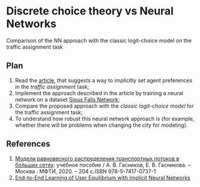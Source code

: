 # Discrete choice theory vs Neural Networks
Comparison of the NN approach with the classic logit-choice model on the traffic assignment task

## Plan
1. Read the [article](https://deliverypdf.ssrn.com/delivery.php?ID=508086097113085103071013092066084113017050018065023030127019099013107042100048034023012094111004073101002005111086034075005125090044118102069071088016069067085081093080094004004117019116029117100024083023105121116070064099121012075065084022121068087089108099013084125098002089125071&EXT=pdf&INDEX=TRUE), that suggests a way to implicitly set agent preferences in the _traffic assignment_ task;
2. Implement the approach described in the article by training a neural network on a dataset [Sioux Falls Network](https://github.com/bstabler/TransportationNetworks/tree/master/SiouxFalls);
3. Compare the proposed approach with the _classic logit-choice model_ for the traffic assignment task;
4. To understand how robust this neural network approach is (for example, whether there will be problems when changing the city for modeling).

## References
1. [Модели равновесного распределения транспортных потоков в больших сетях](https://arxiv.org/vc/arxiv/papers/2003/2003.12160v3.pdf): учебное пособие / А. В. Гасников, Е. В. Гасникова. – Москва : МФТИ, 2020. – 204 с.ISBN 978-5-7417-0737-1
2. [End-to-End Learning of User Equilibrium with Implicit Neural Networks](https://deliverypdf.ssrn.com/delivery.php?ID=815017127117090112012123087109067023031027086039084088067049097123024047107020023038083076069078092004024000127031017015040087098067107095096095113075020007009047004004121127006076012115112110120070086005020090126097109103127114114087081120114097091082127030010101125124071017065083&EXT=pdf&INDEX=TRUE)
